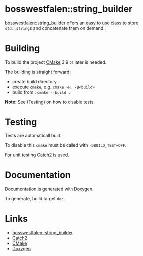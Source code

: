 # bosswestfalen::string_builder
[bosswestfalen::string_builder](https://www.github.com/bosswestfalen/string_builder) offers an easy to use class to store `std::string`s and concatenate them on demand.

# Building
To build the project [CMake](https://www.cmake.org) 3.9 or later is needed.

The building is straight forward:

+ create build directory <build>
+ execute `cmake`, e.g. `cmake -H. -B<build>`
+ build from <build>: `cmake --build .`

**Note**: See (Testing) on how to disable tests.

# Testing
Tests are automaticall built.

To disable this `cmake` must be called with `-DBUILD_TEST=OFF`.

For unit testing [Catch2](https://github.com/catchorg/Catch2) is used.

# Documentation
Documentation is generated with [Doxygen](https://www.stack.nl/~dimitri/doxygen/index.html).

To generate, build target `doc`.

# Links
+ [bosswestfalen::string_builder](https://www.github.com/bosswestfalen/string_builder)
+ [Catch2](https://github.com/catchorg/Catch2)
+ [CMake](https://www.cmake.org)
+ [Doxygen](https://www.stack.nl/~dimitri/doxygen/index.html)

